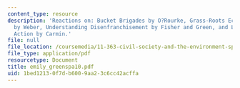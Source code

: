 ```yaml
---
content_type: resource
description: 'Reactions on: Bucket Brigades by O?Rourke, Grass-Roots Ecosystem Management
  by Weber, Understanding Disenfranchisement by Fisher and Green, and Leveraging Local
  Action by Carmin.'
file: null
file_location: /coursemedia/11-363-civil-society-and-the-environment-spring-2005/1bed12130f7db6009aa23c6cc42acffa_emily_greenspa10.pdf
file_type: application/pdf
resourcetype: Document
title: emily_greenspa10.pdf
uid: 1bed1213-0f7d-b600-9aa2-3c6cc42acffa
---
```

